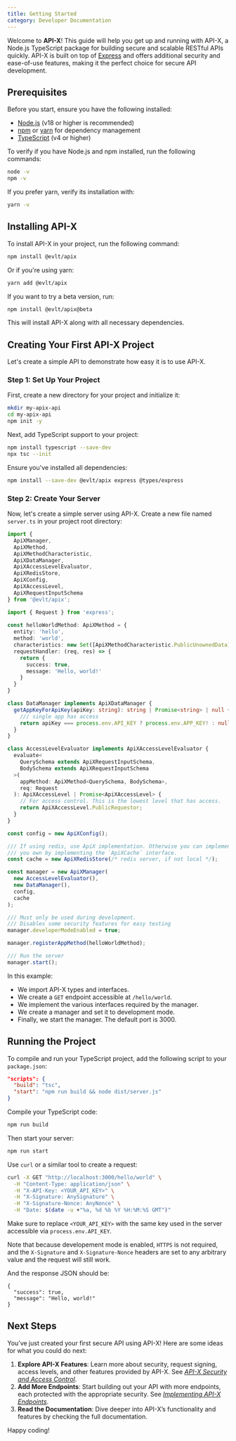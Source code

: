 ```yaml
---
title: Getting Started
category: Developer Documentation
---
```

Welcome to **API-X**! This guide will help you get up and running with API-X, a Node.js TypeScript package for building secure and scalable RESTful APIs quickly. API-X is built on top of [Express](https://expressjs.com/) and offers additional security and ease-of-use features, making it the perfect choice for secure API development.

## Prerequisites

Before you start, ensure you have the following installed:

- [Node.js](https://nodejs.org/) (v18 or higher is recommended)
- [npm](https://www.npmjs.com/) or [yarn](https://yarnpkg.com/) for dependency management
- [TypeScript](https://www.typescriptlang.org/) (v4 or higher)

To verify if you have Node.js and npm installed, run the following commands:

```sh
node -v
npm -v
```

If you prefer yarn, verify its installation with:

```sh
yarn -v
```

## Installing API-X

To install API-X in your project, run the following command:

```sh
npm install @evlt/apix
```

Or if you're using yarn:

```sh
yarn add @evlt/apix
```

If you want to try a beta version, run:

```sh
npm install @evlt/apix@beta
```

This will install API-X along with all necessary dependencies.

## Creating Your First API-X Project

Let's create a simple API to demonstrate how easy it is to use API-X.

### Step 1: Set Up Your Project

First, create a new directory for your project and initialize it:

```sh
mkdir my-apix-api
cd my-apix-api
npm init -y
```

Next, add TypeScript support to your project:

```sh
npm install typescript --save-dev
npx tsc --init
```

Ensure you've installed all dependencies:

```sh
npm install --save-dev @evlt/apix express @types/express
```

### Step 2: Create Your Server

Now, let's create a simple server using API-X. Create a new file named `server.ts` in your project root directory:

```typescript
import {
  ApiXManager,
  ApiXMethod,
  ApiXMethodCharacteristic,
  ApiXDataManager,
  ApiXAccessLevelEvaluator,
  ApiXRedisStore,
  ApiXConfig,
  ApiXAccessLevel,
  ApiXRequestInputSchema
} from '@evlt/apix';

import { Request } from 'express';
  
const helloWorldMethod: ApiXMethod = {
  entity: 'hello',
  method: 'world',
  characteristics: new Set([ApiXMethodCharacteristic.PublicUnownedData]),
  requestHandler: (req, res) => {
    return {
      success: true,
      message: 'Hello, world!'
    }
  }
}

class DataManager implements ApiXDataManager {
  getAppKeyForApiKey(apiKey: string): string | Promise<string> | null {
    /// single app has access
    return apiKey === process.env.API_KEY ? process.env.APP_KEY! : null;
  }
}

class AccessLevelEvaluator implements ApiXAccessLevelEvaluator {
  evaluate<
    QuerySchema extends ApiXRequestInputSchema,
    BodySchema extends ApiXRequestInputSchema
  >(
    appMethod: ApiXMethod<QuerySchema, BodySchema>,
    req: Request
  ): ApiXAccessLevel | Promise<ApiXAccessLevel> {
    // For access control. This is the lowest level that has access.
    return ApiXAccessLevel.PublicRequestor;
  }
}

const config = new ApiXConfig();

/// If using redis, use ApiX implementation. Otherwise you can implement
/// you own by implementing the `ApiXCache` interface.
const cache = new ApiXRedisStore(/* redis server, if not local */);

const manager = new ApiXManager(
  new AccessLevelEvaluator(),
  new DataManager(),
  config,
  cache
);

/// Must only be used during development.
/// Disables some security features for easy testing
manager.developerModeEnabled = true;

manager.registerAppMethod(helloWorldMethod);

/// Run the server
manager.start();
```

In this example:

- We import API-X types and interfaces.
- We create a `GET` endpoint accessible at `/hello/world`.
- We implement the various interfaces required by the manager.
- We create a manager and set it to development mode.
- Finally, we start the manager. The default port is 3000.

## Running the Project

To compile and run your TypeScript project, add the following script to your `package.json`:

```json
"scripts": {
  "build": "tsc",
  "start": "npm run build && node dist/server.js"
}
```

Compile your TypeScript code:

```sh
npm run build
```

Then start your server:

```sh
npm run start
```

Use `curl` or a similar tool to create a request:

```sh
curl -X GET "http://localhost:3000/hello/world" \
  -H "Content-Type: application/json" \
  -H "X-API-Key: <YOUR_API_KEY>" \
  -H "X-Signature: AnySignature" \
  -H "X-Signature-Nonce: AnyNonce" \
  -H "Date: $(date -u +"%a, %d %b %Y %H:%M:%S GMT")"
```

Make sure to replace `<YOUR_API_KEY>` with the same key used in the server accessible via `process.env.API_KEY`.

Note that because developement mode is enabled, `HTTPS` is not required, and the `X-Signature` and `X-Signature-Nonce` headers are set to any arbitrary value and the request will still work.

And the response JSON should be:
```
{
  "success": true,
  "message": "Hello, world!"
}
```

## Next Steps

You’ve just created your first secure API using API-X! Here are some ideas for what you could do next:

1. **Explore API-X Features**: Learn more about security, request signing, access levels, and other features provided by API-X. See [_API-X Security and Access Control_](./API_X_Security_and_Access_Control.md).
2. **Add More Endpoints**: Start building out your API with more endpoints, each protected with the appropriate security. See [_Implementing API-X Endpoints_](./Implementing_API_X_Endpoints.md).
3. **Read the Documentation**: Dive deeper into API-X’s functionality and features by checking the full documentation.

Happy coding!

